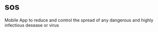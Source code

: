 # sos
Mobile App to reduce and control the spread of any dangerous and highly infectious desease or virus
